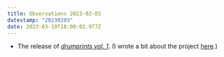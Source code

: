 ```yaml
---
title: Observations 2023-02-03
datestamp: "20230203"
date: 2023-03-10T18:09:03.977Z
---
```

- The release of *[drumprints vol. 1](https://spencertweedy.bandcamp.com/album/drumprints-vol-1-2301)*. (I wrote a bit about the project [here](https://open.substack.com/pub/spencertweedy/p/new-music-drumprints-vol-1).)